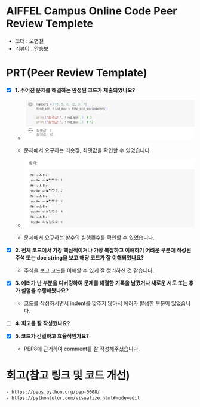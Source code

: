 # AIFFEL Campus Online Code Peer Review Templete
- 코더 : 오병철
- 리뷰어 : 안승보

# PRT(Peer Review Template)
- [X]  **1. 주어진 문제를 해결하는 완성된 코드가 제출되었나요?**
    - ![alt text](image.png)
    - 문제에서 요구하는 최솟값, 최댓값을 확인할 수 있었습니다.

    - ![alt text](image-1.png)
    - 문제에서 요구하는 함수의 실행횟수를 확인할 수 있었습니다.
    
- [X]  **2. 전체 코드에서 가장 핵심적이거나 가장 복잡하고 이해하기 어려운 부분에 작성된 
주석 또는 doc string을 보고 해당 코드가 잘 이해되었나요?**
    - 주석을 보고 코드를 이해할 수 있게 잘 정리하신 것 같습니다.
        
- [X]  **3. 에러가 난 부분을 디버깅하여 문제를 해결한 기록을 남겼거나
새로운 시도 또는 추가 실험을 수행해봤나요?**
    - 코드를 작성하시면서 indent를 맞추지 않아서 에러가 발생한 부분이 있었습니다.
        
- [ ]  **4. 회고를 잘 작성했나요?**
        
- [X]  **5. 코드가 간결하고 효율적인가요?**
    - PEP8에 근거하여 comment를 잘 작성해주셨습니다.


# 회고(참고 링크 및 코드 개선)
```
- https://peps.python.org/pep-0008/
- https://pythontutor.com/visualize.html#mode=edit
```
